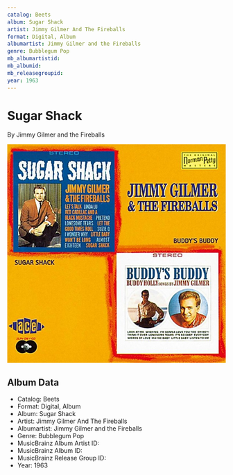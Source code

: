 ```yaml
---
catalog: Beets
album: Sugar Shack
artist: Jimmy Gilmer And The Fireballs
format: Digital, Album
albumartist: Jimmy Gilmer and the Fireballs
genre: Bubblegum Pop
mb_albumartistid: 
mb_albumid: 
mb_releasegroupid: 
year: 1963
---
```


# Sugar Shack

By Jimmy Gilmer and the Fireballs

![](../../assets/beetscovers/Jimmy_Gilmer_And_The_Fireballs-Sugar_Shack.jpg)

## Album Data

- Catalog: Beets
- Format: Digital, Album
- Album: Sugar Shack
- Artist: Jimmy Gilmer And The Fireballs
- Albumartist: Jimmy Gilmer and the Fireballs
- Genre: Bubblegum Pop
- MusicBrainz Album Artist ID: 
- MusicBrainz Album ID: 
- MusicBrainz Release Group ID: 
- Year: 1963

